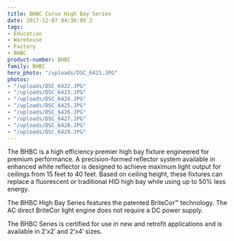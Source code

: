 ```yaml
---
title: BHBC Curve High Bay Series
date: 2017-12-07 04:36:00 Z
tags:
- Education
- Warehouse
- Factory
- BHBC
product-number: BHBC
family: BHBC
hero_photo: "/uploads/DSC_6421.JPG"
photos:
- "/uploads/DSC_6422.JPG"
- "/uploads/DSC_6423.JPG"
- "/uploads/DSC_6424.JPG"
- "/uploads/DSC_6425.JPG"
- "/uploads/DSC_6426.JPG"
- "/uploads/DSC_6427.JPG"
- "/uploads/DSC_6428.JPG"
- "/uploads/DSC_6429.JPG"
---
```


The BHBC is a high efficiency premier high bay fixture engineered for premium performance. A precision-formed reflector system available in enhanced white reflector is designed to achieve maximum light output for ceilings from 15 feet to 40 feet. Based on ceiling height, these fixtures can replace a fluorescent or traditional HID high bay while using up to 50% less energy.

The BHBC High Bay Series features the patented BriteCor™ technology. The AC direct BriteCor light engine does not require a DC power supply.

The BHBC Series is certified for use in new and retrofit applications and is available in 2’x2′ and 2’x4′ sizes.